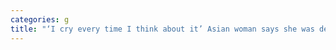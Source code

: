 ```yaml
---
categories: g
title: "‘I cry every time I think about it’ Asian woman says she was denied entry to Nevada casino in racial profiling complaint"
---
```

